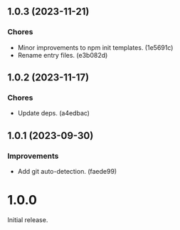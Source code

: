 ## 1.0.3 (2023-11-21)

### Chores

- Minor improvements to npm init templates. (1e5691c)
- Rename entry files. (e3b082d)

## 1.0.2 (2023-11-17)

### Chores

- Update deps. (a4edbac)

## 1.0.1 (2023-09-30)

### Improvements

- Add git auto-detection. (faede99)

# 1.0.0

Initial release.
